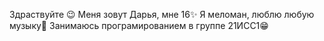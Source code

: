 Здраствуйте 😉
Меня зовут Дарья, мне 16✨
Я меломан, люблю любую музыку🎵
Занимаюсь програмированием в группе 21ИСС1😁
